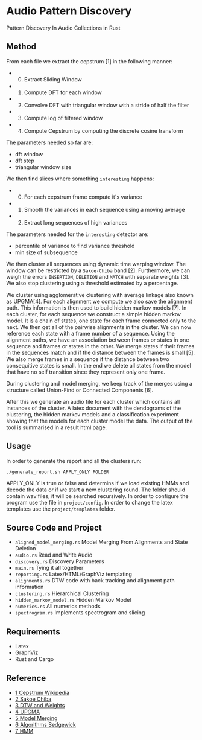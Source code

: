 # Audio Pattern Discovery

Pattern Discovery In Audio Collections in Rust

## Method

From each file we extract the cepstrum [1] in the following manner:
+ 0. Extract Sliding Window
+ 1. Compute DFT for each window
+ 2. Convolve DFT with triangular window with a stride of half the filter
+ 3. Compute log of filtered window
+ 4. Compute Cepstrum by computing the discrete cosine transform

The parameters needed so far are:
+ dft window
+ dft step
+ triangular window size

We then find slices where something `interesting` happens:
+ 0. For each cepstrum frame compute it's variance
+ 1. Smooth the variances in each sequence using a moving average
+ 2. Extract long sequences of high variances

The parameters needed for the `interesting` detector are:
+ percentile of variance to find variance threshold
+ min size of subsequence

We then cluster all sequences using dynamic time warping window.
The window can be restricted by a `Sakoe-Chiba` band [2]. Furthermore,
we can weigh the errors `INSERTION`, `DELETION` and `MATCH` with
separate weights [3]. We also stop clustering using a threshold
estimated by a percentage. 

We cluster using agglomerative clustering with average linkage
also known as UPGMA[4]. For each alignment we compute we also save the
alignment path. This information is then used to build hidden markov models [7].
In each cluster, for each sequence we construct a simple hidden markov model. 
It is a chain of states, one state for each frame connected only to the next.
We then get all of the pairwise alignments in the cluster. We can now reference
each state with a frame number of a sequence. Using the alignment paths, we
have an association between frames or states in one sequence and frames or states
in the other. We merge states if their frames in the sequences match and if
the distance between the frames is small [5]. We also merge frames
in a sequence if the distance between two consequitive states is small.
In the end we delete all states from the model that have no self transition
since they represent only one frame.

During clustering and model merging, we keep track of the merges
using a structure called Union-Find or Connected Components [6].

After this we generate an audio file for each cluster which contains all instances
of the cluster. A latex document with the dendograms of the clustering, the hidden markov
models and a classification experiment showing that the models for each cluster model
the data. The output of the tool is summarised in a result html page.

## Usage

In order to generate the report and all the clusters run:

```
./generate_report.sh APPLY_ONLY FOLDER
```
APPLY_ONLY is true or false and determins if we load existing HMMs and decode the data or if we start a new clustering round. The folder should contain wav files, it will be searched recursively.
In order to configure the program use the file in `project/config`.
In order to change the latex templates use the `project/templates` 
folder.

## Source Code and Project
+ `aligned_model_merging.rs` Model Merging From Alignments and State Deletion
+ `audio.rs` Read and Write Audio                     
+ `discovery.rs` Discovery Parameters
+ `main.rs` Tying it all together              
+ `reporting.rs` Latex/HTML/GraphViz templating
+ `alignments.rs` DTW code with back tracking and alignment path information 
+ `clustering.rs` Hierarchical Clustering                  
+ `hidden_markov_model.rs` Hidden Markov Model 
+ `numerics.rs` All numerics methods
+ `spectrogram.rs` Implements spectrogram and slicing

## Requirements
+ Latex
+ GraphViz
+ Rust and Cargo

## Reference
+ [1 Cepstrum Wikipedia](https://de.wikipedia.org/wiki/Mel_Frequency_Cepstral_Coefficients)
+ [2 Sakoe Chiba](https://ieeexplore.ieee.org/document/1163055)
+ [3 DTW and Weights](https://www.amazon.com/Speech-Synthesis-Recognition-Wendy-Holmes/dp/0748408576)
+ [4 UPGMA](https://en.wikipedia.org/wiki/UPGMA)
+ [5 Model Merging](https://papers.nips.cc/paper/669-hidden-markov-model-induction-by-bayesian-model-merging.pdf)
+ [6 Algorithms Sedgewick](https://www.amazon.com/Algorithms-Robert-Sedgewick/dp/032157351X/ref=asc_df_032157351X/?tag=googshopde-21&linkCode=df0&hvadid=310624385211&hvpos=1o1&hvnetw=g&hvrand=16551751797611632310&hvpone=&hvptwo=&hvqmt=&hvdev=c&hvdvcmdl=&hvlocint=&hvlocphy=9044109&hvtargid=pla-432981821009&psc=1&th=1&psc=1&tag=&ref=&adgrpid=64736366074&hvpone=&hvptwo=&hvadid=310624385211&hvpos=1o1&hvnetw=g&hvrand=16551751797611632310&hvqmt=&hvdev=c&hvdvcmdl=&hvlocint=&hvlocphy=9044109&hvtargid=pla-432981821009)
+ [7 HMM](https://www.ece.ucsb.edu/Faculty/Rabiner/ece259/Reprints/tutorial%20on%20hmm%20and%20applications.pdf)
